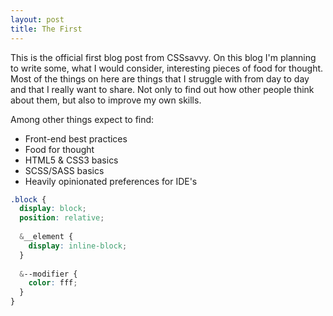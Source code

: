 ```yaml
---
layout: post
title: The First
---
```


This is the official first blog post from CSSsavvy. On this blog I'm planning to write some, what I would consider, interesting pieces of food for thought. Most of the things on here are things that I struggle with from day to day and that I really want to share. Not only to find out how other people think about them, but also to improve my own skills. 

Among other things expect to find:
* Front-end best practices
* Food for thought
* HTML5 & CSS3 basics
* SCSS/SASS basics 
* Heavily opinionated preferences for IDE's

``` scss
.block {
  display: block;
  position: relative;
  
  &__element {
    display: inline-block;
  }
  
  &--modifier {
    color: fff;
  }
}
```
